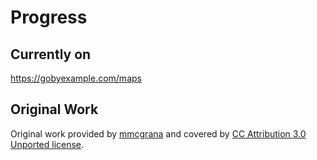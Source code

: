 # Progress

## Currently on
https://gobyexample.com/maps

## Original Work

Original work provided by [mmcgrana](https://github.com/mmcgrana/gobyexample) and covered
by [CC Attribution 3.0 Unported license](https://github.com/mmcgrana/gobyexample#license).

